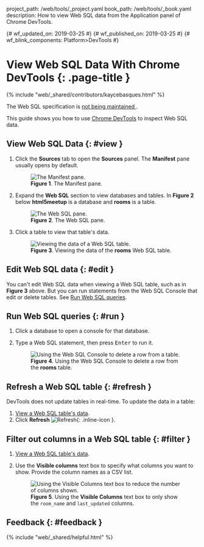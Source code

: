 project_path: /web/tools/_project.yaml
book_path: /web/tools/_book.yaml
description: How to view Web SQL data from the Application panel of Chrome DevTools.

{# wf_updated_on: 2019-03-25 #}
{# wf_published_on: 2019-03-25 #}
{# wf_blink_components: Platform>DevTools #}

# View Web SQL Data With Chrome DevTools {: .page-title }

{% include "web/_shared/contributors/kaycebasques.html" %}

<aside class="warning">
  The Web SQL specification is
  <a href="https://www.w3.org/TR/webdatabase/#status-of-this-document">
    not being maintained
  </a>.
</aside>

This guide shows you how to use [Chrome DevTools](/web/tools/chrome-devtools) to inspect
Web SQL data.

## View Web SQL Data {: #view }

1. Click the **Sources** tab to open the **Sources** panel. The **Manifest** pane usually opens
   by default.

     <figure>
       <img src="/web/tools/chrome-devtools/storage/imgs/manifest.png"
            alt="The Manifest pane."/>
       <figcaption>
         <b>Figure 1</b>. The Manifest pane.
       </figcaption>
     </figure>

1. Expand the **Web SQL** section to view databases and tables. In **Figure 2** below **html5meetup** is
   a database and **rooms** is a table.

     <figure>
       <img src="/web/tools/chrome-devtools/storage/imgs/websql.png"
            alt="The Web SQL pane."/>
       <figcaption>
         <b>Figure 2</b>. The Web SQL pane.
       </figcaption>
     </figure>

1. Click a table to view that table's data.

     <figure>
       <img src="/web/tools/chrome-devtools/storage/imgs/websqltable.png"
            alt="Viewing the data of a Web SQL table."/>
       <figcaption>
         <b>Figure 3</b>. Viewing the data of the <b>rooms</b> Web SQL table.
       </figcaption>
     </figure>

## Edit Web SQL data {: #edit }

You can't edit Web SQL data when viewing a Web SQL table, such as in **Figure 3** above. But you can
run statements from the Web SQL Console that edit or delete tables. See [Run Web SQL queries](#run).

## Run Web SQL queries {: #run }

1. Click a database to open a console for that database.

1. Type a Web SQL statement, then press <kbd>Enter</kbd> to run it.

     <figure>
       <img src="/web/tools/chrome-devtools/storage/imgs/websqledit.png"
            alt="Using the Web SQL Console to delete a row from a table."/>
       <figcaption>
         <b>Figure 4</b>. Using the Web SQL Console to delete a row from the <b>rooms</b> table.
       </figcaption>
     </figure>

## Refresh a Web SQL table {: #refresh }

DevTools does not update tables in real-time. To update the data in a table:

1. [View a Web SQL table's data](#view).
1. Click **Refresh** ![Refresh](/web/tools/chrome-devtools/images/shared/reload.png){: .inline-icon }.

## Filter out columns in a Web SQL table {: #filter }

1. [View a Web SQL table's data](#view).
1. Use the **Visible columns** text box to specify what columns you want to show. Provide the column names
   as a CSV list.

     <figure>
       <img src="/web/tools/chrome-devtools/storage/imgs/websqlfilter.png"
            alt="Using the Visible Columns text box to reduce the number of columns shown."/>
       <figcaption>
         <b>Figure 5</b>. Using the <b>Visible Columns</b> text box to only show the <code>room_name</code>
         and <code>last_updated</code> columns.
       </figcaption>
     </figure>

## Feedback {: #feedback }

{% include "web/_shared/helpful.html" %}
